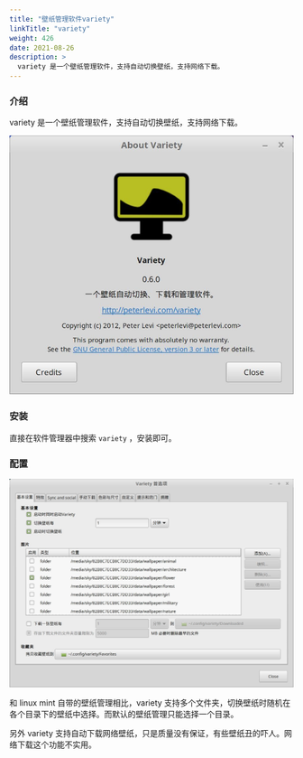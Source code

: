 ```yaml
---
title: "壁纸管理软件variety"
linkTitle: "variety"
weight: 426
date: 2021-08-26
description: >
  variety 是一个壁纸管理软件，支持自动切换壁纸，支持网络下载。
---
```




### 介绍

variety 是一个壁纸管理软件，支持自动切换壁纸，支持网络下载。

![](images/variety_about.jpg)

### 安装

直接在软件管理器中搜索 `variety` ，安装即可。

### 配置

![](images/variety_settings.jpg)

和 linux mint 自带的壁纸管理相比，variety 支持多个文件夹，切换壁纸时随机在各个目录下的壁纸中选择。而默认的壁纸管理只能选择一个目录。

另外 variety 支持自动下载网络壁纸，只是质量没有保证，有些壁纸丑的吓人。网络下载这个功能不实用。

